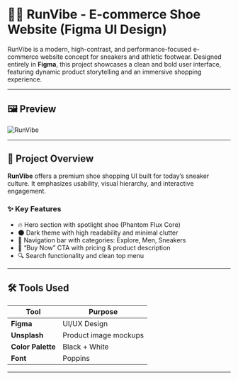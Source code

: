 # 🏃‍♂️ RunVibe - E-commerce Shoe Website (Figma UI Design)

RunVibe is a modern, high-contrast, and performance-focused e-commerce website concept for sneakers and athletic footwear. Designed entirely in **Figma**, this project showcases a clean and bold user interface, featuring dynamic product storytelling and an immersive shopping experience.

---

## 🖼️ Preview
![RunVibe](https://github.com/user-attachments/assets/00fd2c13-3ec3-4a86-aafd-6477ac47e080)





---

## 🎯 Project Overview

**RunVibe** offers a premium shoe shopping UI built for today’s sneaker culture. It emphasizes usability, visual hierarchy, and interactive engagement.

### ✨ Key Features
- 🔥 Hero section with spotlight shoe (Phantom Flux Core)
- 🌑 Dark theme with high readability and minimal clutter
- 🧭 Navigation bar with categories: Explore, Men, Sneakers
- 🛒 “Buy Now” CTA with pricing & product description
- 🔍 Search functionality and clean top menu

---

## 🛠️ Tools Used

| Tool          | Purpose                        |
|---------------|--------------------------------|
| **Figma**     | UI/UX Design                   |
| **Unsplash**  | Product image mockups |
| **Color Palette** | Black + White |
| **Font**       | Poppins |

---
